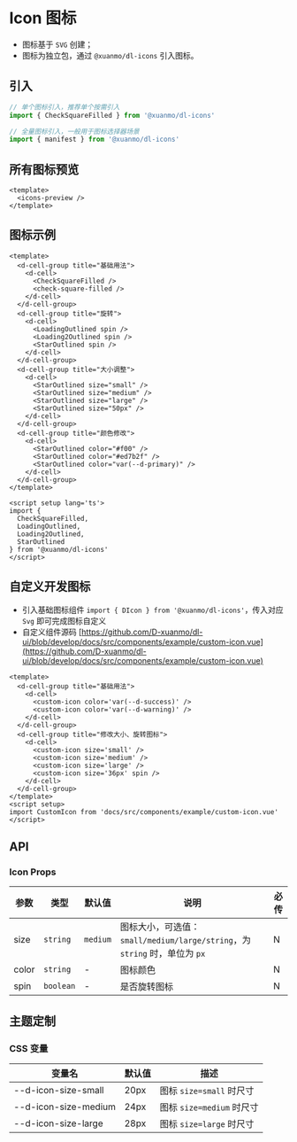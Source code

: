 # Icon 图标

- 图标基于 `SVG` 创建；
- 图标为独立包，通过 `@xuanmo/dl-icons` 引入图标。

## 引入
```typescript
// 单个图标引入，推荐单个按需引入
import { CheckSquareFilled } from '@xuanmo/dl-icons'

// 全量图标引入，一般用于图标选择器场景
import { manifest } from '@xuanmo/dl-icons'
```

## 所有图标预览

```vue preview
<template>
  <icons-preview />
</template>
```

## 图标示例

```vue
<template>
  <d-cell-group title="基础用法">
    <d-cell>
      <CheckSquareFilled />
      <check-square-filled />
    </d-cell>
  </d-cell-group>
  <d-cell-group title="旋转">
    <d-cell>
      <LoadingOutlined spin />
      <Loading2Outlined spin />
      <StarOutlined spin />
    </d-cell>
  </d-cell-group>
  <d-cell-group title="大小调整">
    <d-cell>
      <StarOutlined size="small" />
      <StarOutlined size="medium" />
      <StarOutlined size="large" />
      <StarOutlined size="50px" />
    </d-cell>
  </d-cell-group>
  <d-cell-group title="颜色修改">
    <d-cell>
      <StarOutlined color="#f00" />
      <StarOutlined color="#ed7b2f" />
      <StarOutlined color="var(--d-primary)" />
    </d-cell>
  </d-cell-group>
</template>

<script setup lang='ts'>
import {
  CheckSquareFilled,
  LoadingOutlined,
  Loading2Outlined,
  StarOutlined
} from '@xuanmo/dl-icons'
</script>
```

## 自定义开发图标

- 引入基础图标组件 `import { DIcon } from '@xuanmo/dl-icons'`，传入对应 `Svg` 即可完成图标自定义
- 自定义组件源码 [https://github.com/D-xuanmo/dl-ui/blob/develop/docs/src/components/example/custom-icon.vue](https://github.com/D-xuanmo/dl-ui/blob/develop/docs/src/components/example/custom-icon.vue)

```vue
<template>
  <d-cell-group title="基础用法">
    <d-cell>
      <custom-icon color='var(--d-success)' />
      <custom-icon color='var(--d-warning)' />
    </d-cell>
  </d-cell-group>
  <d-cell-group title="修改大小、旋转图标">
    <d-cell>
      <custom-icon size='small' />
      <custom-icon size='medium' />
      <custom-icon size='large' />
      <custom-icon size='36px' spin />
    </d-cell>
  </d-cell-group>
</template>
<script setup>
import CustomIcon from 'docs/src/components/example/custom-icon.vue'
</script>
```

## API

### Icon Props

|参数|类型|默认值|说明|必传|
|---|----|-----|----|---|
|size|`string`|`medium`|图标大小，可选值：`small/medium/large/string`，为 `string` 时，单位为 `px`|N|
|color|`string`|-|图标颜色|N|
|spin|`boolean`|-|是否旋转图标|N|

## 主题定制

### CSS 变量

|变量名|默认值|描述|
|-----|-----|----|
|--d-icon-size-small|20px|图标 `size=small` 时尺寸|
|--d-icon-size-medium|24px|图标 `size=medium` 时尺寸|
|--d-icon-size-large|28px|图标 `size=large` 时尺寸|

